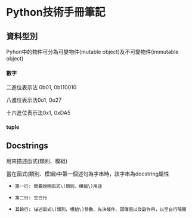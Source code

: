 # Python技術手冊筆記

##  ​資料型別

Pyhon中的物件可分為可變物件\(mutable object\)及不可變物件\(immutable object\)

#### 數字

二進位表示法 0b01, 0b110010

八進位表示法0o1, 0o27

十六進位表示法0x1, 0xDA5

#### tuple



## Docstrings

用來描述函式\(類別、模組\)

當在函式\(類別、模組\)中第一個述句為字串時，該字串為docstring屬性

*     第一行: 簡要說明函式\(類別、模組\)用途
*     第二行: 空白行
*     其餘行: 描述函式\(類別、模組\)參數、先決條件、回傳值以及副作用，以空白行隔開

## 

